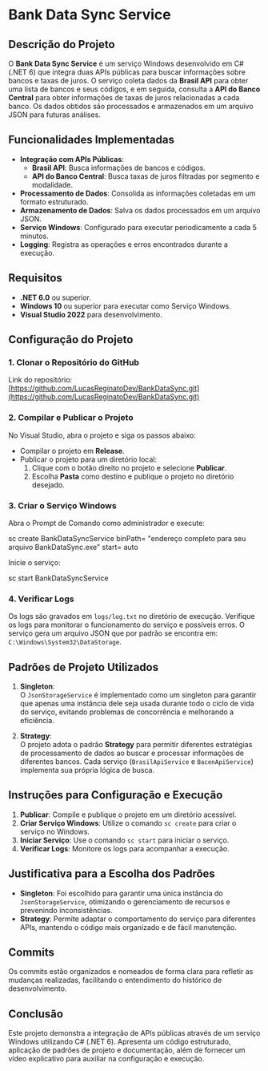 # Bank Data Sync Service

## Descrição do Projeto
O **Bank Data Sync Service** é um serviço Windows desenvolvido em C# (.NET 6) que integra duas APIs públicas para buscar informações sobre bancos e taxas de juros. O serviço coleta dados da **Brasil API** para obter uma lista de bancos e seus códigos, e em seguida, consulta a **API do Banco Central** para obter informações de taxas de juros relacionadas a cada banco. Os dados obtidos são processados e armazenados em um arquivo JSON para futuras análises.

## Funcionalidades Implementadas

- **Integração com APIs Públicas**:
  - **Brasil API**: Busca informações de bancos e códigos.
  - **API do Banco Central**: Busca taxas de juros filtradas por segmento e modalidade.
- **Processamento de Dados**: Consolida as informações coletadas em um formato estruturado.
- **Armazenamento de Dados**: Salva os dados processados em um arquivo JSON.
- **Serviço Windows**: Configurado para executar periodicamente a cada 5 minutos.
- **Logging**: Registra as operações e erros encontrados durante a execução.

## Requisitos

- **.NET 6.0** ou superior.
- **Windows 10** ou superior para executar como Serviço Windows.
- **Visual Studio 2022** para desenvolvimento.

## Configuração do Projeto

### 1. Clonar o Repositório do GitHub
Link do repositório: [https://github.com/LucasReginatoDev/BankDataSync.git](https://github.com/LucasReginatoDev/BankDataSync.git)

### 2. Compilar e Publicar o Projeto
No Visual Studio, abra o projeto e siga os passos abaixo:

- Compilar o projeto em **Release**.
- Publicar o projeto para um diretório local:
  1. Clique com o botão direito no projeto e selecione **Publicar**.
  2. Escolha **Pasta** como destino e publique o projeto no diretório desejado.

### 3. Criar o Serviço Windows
Abra o Prompt de Comando como administrador e execute:

sc create BankDataSyncService binPath= "endereço completo para seu arquivo BankDataSync.exe" start= auto

Inicie o serviço:

sc start BankDataSyncService


### 4. Verificar Logs
Os logs são gravados em `logs/log.txt` no diretório de execução. Verifique os logs para monitorar o funcionamento do serviço e possíveis erros. O serviço gera um arquivo JSON que por padrão se encontra em: `C:\Windows\System32\DataStorage`.

## Padrões de Projeto Utilizados

1. **Singleton**:  
   O `JsonStorageService` é implementado como um singleton para garantir que apenas uma instância dele seja usada durante todo o ciclo de vida do serviço, evitando problemas de concorrência e melhorando a eficiência.

2. **Strategy**:  
   O projeto adota o padrão **Strategy** para permitir diferentes estratégias de processamento de dados ao buscar e processar informações de diferentes bancos. Cada serviço (`BrasilApiService` e `BacenApiService`) implementa sua própria lógica de busca.

## Instruções para Configuração e Execução

1. **Publicar**: Compile e publique o projeto em um diretório acessível.
2. **Criar Serviço Windows**: Utilize o comando `sc create` para criar o serviço no Windows.
3. **Iniciar Serviço**: Use o comando `sc start` para iniciar o serviço.
4. **Verificar Logs**: Monitore os logs para acompanhar a execução.

## Justificativa para a Escolha dos Padrões

- **Singleton**: Foi escolhido para garantir uma única instância do `JsonStorageService`, otimizando o gerenciamento de recursos e prevenindo inconsistências.
- **Strategy**: Permite adaptar o comportamento do serviço para diferentes APIs, mantendo o código mais organizado e de fácil manutenção.

## Commits

Os commits estão organizados e nomeados de forma clara para refletir as mudanças realizadas, facilitando o entendimento do histórico de desenvolvimento.

## Conclusão

Este projeto demonstra a integração de APIs públicas através de um serviço Windows utilizando C# (.NET 6). Apresenta um código estruturado, aplicação de padrões de projeto e documentação, além de fornecer um vídeo explicativo para auxiliar na configuração e execução.
